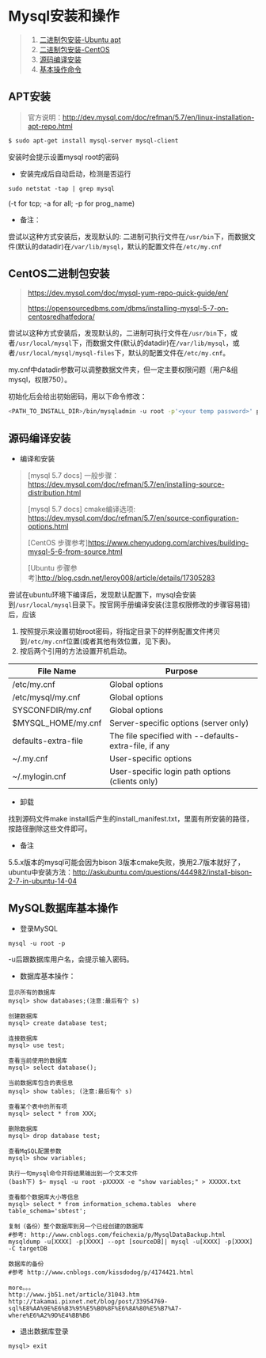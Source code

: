 # Mysql安装和操作

>1. [二进制包安装-Ubuntu apt](#apt安装)
>2. [二进制包安装-CentOS](#centos二进制包安装)
>3. [源码编译安装](#源码编译安装)
>4. [基本操作命令](#mysql数据库基本操作)


## APT安装

>官方说明：http://dev.mysql.com/doc/refman/5.7/en/linux-installation-apt-repo.html

~~~bash
$ sudo apt-get install mysql-server mysql-client
~~~
安装时会提示设置mysql root的密码



* 安装完成后自动启动，检测是否运行
~~~shell
sudo netstat -tap | grep mysql
~~~
(-t for tcp; -a for all; -p for prog_name)



* 备注：

尝试以这种方式安装后，发现默认的: 二进制可执行文件在`/usr/bin`下，而数据文件(默认的datadir)在`/var/lib/mysql`，默认的配置文件在`/etc/my.cnf`

## CentOS二进制包安装

>https://dev.mysql.com/doc/mysql-yum-repo-quick-guide/en/
>
>https://opensourcedbms.com/dbms/installing-mysql-5-7-on-centosredhatfedora/

尝试以这种方式安装后，发现默认的，二进制可执行文件在`/usr/bin`下，或者`/usr/local/mysql`下，而数据文件(默认的datadir)在`/var/lib/mysql`，或者`/usr/local/mysql/mysql-files`下，默认的配置文件在`/etc/my.cnf`。

my.cnf中datadir参数可以调整数据文件夹，但一定主要权限问题（用户&组mysql，权限750）。

初始化后会给出初始密码，用以下命令修改：

```bash
<PATH_TO_INSTALL_DIR>/bin/mysqladmin -u root -p'<your temp password>' password '<your new password>'
```

## 源码编译安装

* 编译和安装

> [mysql 5.7 docs] 一般步骤：https://dev.mysql.com/doc/refman/5.7/en/installing-source-distribution.html
>
> [mysql 5.7 docs] cmake编译选项: https://dev.mysql.com/doc/refman/5.7/en/source-configuration-options.html
>
> [CentOS 步骤参考]https://www.chenyudong.com/archives/building-mysql-5-6-from-source.html
>
> [Ubuntu 步骤参考]http://blog.csdn.net/leroy008/article/details/17305283

尝试在ubuntu环境下编译后，发现默认配置下，mysql会安装到`/usr/local/mysql`目录下。按官网手册编译安装(注意权限修改的步骤容易错)后，应该
1. 按照提示来设置初始root密码，将指定目录下的样例配置文件拷贝到`/etc/my.cnf`位置(或者其他有效位置，见下表)。
2. 按后两个引用的方法设置开机启动。

|File Name|Purpose|
|---|---|
/etc/my.cnf|	Global options
/etc/mysql/my.cnf|Global options
SYSCONFDIR/my.cnf|	Global options
$MYSQL_HOME/my.cnf|	Server-specific options (server only)
defaults-extra-file|	The file specified with --defaults-extra-file, if any
~/.my.cnf	|User-specific options
~/.mylogin.cnf	|User-specific login path options (clients only)


* 卸载

找到源码文件make install后产生的install_manifest.txt，里面有所安装的路径，按路径删除这些文件即可。

* 备注

5.5.x版本的mysql可能会因为bison 3版本cmake失败，换用2.7版本就好了，ubuntu中安装方法：http://askubuntu.com/questions/444982/install-bison-2-7-in-ubuntu-14-04

## MySQL数据库基本操作


* 登录MySQL
~~~shell
mysql -u root -p 
~~~
-u后跟数据库用户名，会提示输入密码。

* 数据库基本操作：
~~~
显示所有的数据库
mysql> show databases;(注意:最后有个 s)

创建数据库
mysql> create database test;

连接数据库
mysql> use test;

查看当前使用的数据库
mysql> select database();

当前数据库包含的表信息
mysql> show tables; (注意:最后有个 s)

查看某个表中的所有项
mysql> select * from XXX;

删除数据库
mysql> drop database test;

查看MqSQL配置参数
mysql> show variables;

执行一句mysql命令并将结果输出到一个文本文件
(bash下) $~ mysql -u root -pXXXXX -e "show variables;" > XXXXX.txt

查看都个数据库大小等信息
mysql> select * from information_schema.tables  where table_schema='sbtest'; 

复制（备份）整个数据库到另一个已经创建的数据库
#参考: http://www.cnblogs.com/feichexia/p/MysqlDataBackup.html
mysqldump -u[XXXX] -p[XXXX] --opt [sourceDB]| mysql -u[XXXX] -p[XXXX] -C targetDB

数据库的备份
#参考 http://www.cnblogs.com/kissdodog/p/4174421.html

more。。。
http://www.jb51.net/article/31043.htm
http://takamai.pixnet.net/blog/post/33954769-sql%E8%AA%9E%E6%B3%95%E5%B0%8F%E6%8A%80%E5%B7%A7-where%E6%A2%9D%E4%BB%B6
~~~




* 退出数据库登录
~~~
mysql> exit
~~~
